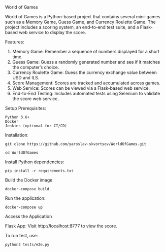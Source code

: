 World of Games

World of Games is a Python-based project that contains several mini-games such as a Memory Game, Guess Game, and Currency Roulette Game. The project includes a scoring system, an end-to-end test suite, and a Flask-based web service to display the score.

Features:

1. Memory Game: Remember a sequence of numbers displayed for a short time.
2. Guess Game: Guess a randomly generated number and see if it matches the computer’s choice.
3. Currency Roulette Game: Guess the currency exchange value between USD and ILS.
4. Score Management: Scores are tracked and accumulated across games.
5. Web Service: Scores can be viewed via a Flask-based web service.
6. End-to-End Testing: Includes automated tests using Selenium to validate the score web service.

Setup
Prerequisites:

    Python 3.8+
    Docker
    Jenkins (optional for CI/CD)

Installation:

`git clone https://github.com/yaroslav-skvortsov/WorldOfGames.git`

`cd WorldOfGames`


Install Python dependencies:

`pip install -r requirements.txt`

Build the Docker image:

`docker-compose build`

Run the application:

`docker-compose up`

Access the Application

Flask App: Visit http://localhost:8777 to view the score.

To run test, use:

`python3 tests/e2e.py`
